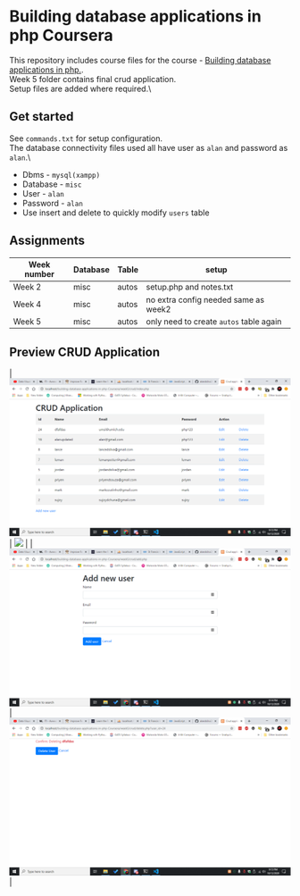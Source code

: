 # Building database applications in php Coursera

This repository includes course files for the course - [Building database applications in php.](https://www.coursera.org/learn/database-applications-php).\
Week 5 folder contains final crud application.\
Setup files are added where required.\

## Get started

See `commands.txt` for setup configuration.\
The database connectivity files used all have user as `alan` and password as `alan`.\

- Dbms - `mysql(xampp)`
- Database - `misc`
- User - `alan`
- Password - `alan`
- Use insert and delete to quickly modify `users` table

## Assignments

| Week number | Database | Table | setup                                   |
| ----------- | -------- | ----- | --------------------------------------- |
| Week 2      | misc     | autos | setup.php and notes.txt                 |
| Week 4      | misc     | autos | no extra config needed same as week2    |
| Week 5      | misc     | autos | only need to create `autos` table again |

## Preview CRUD Application

| ![](./week5/crud/ss/index.png) | ![](./week5/crud/ss/edit.png) |
| ![](./week5/crud/ss/add.png) | ![](./week5/crud/ss/delete.png) |
